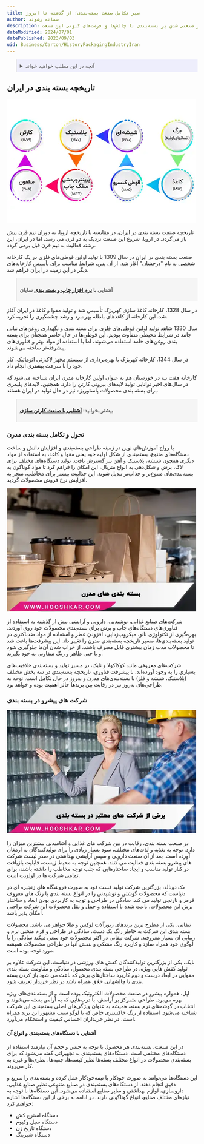 ```yaml
---
title: سیر تکامل صنعت بسته‌بندی؛ از گذشته تا امروز
author: سمانه رشوند  
description: تاریخچه صنعت بسته‌بندی از دوران سنتی تا عصر مدرن را بررسی می‌کنیم. از تحولات فناوری و تأثیر صنعتی شدن بر بسته‌بندی تا چالش‌ها و فرصت‌های کنونی این صنعت
dateModified: 2024/07/01
datePublished: 2023/09/03
uid: Business/Carton/HistoryPackagingIndustryIran
---
```


<blockquote style="background-color:#eeeefc; padding:0.5rem">
<details>
  <summary>آنچه در این مطلب خواهید خواند</summary>
  <ul>
    <li>تاریخچه بسته بندی در ایران</li>
    <li>تحول و تکامل بسته بندی مدرن</li>
    <li>شرکت های پیشرو در بسته بندی</li>
    <li>آشنایی با دستگاه‌های بسته‌بندی و انواع آن</li>
  </ul>
</details>
</blockquote> 

## تاریخچه بسته بندی در ایران

![تاریخچه صنعت بسته بندی در ایران](./Images/HistoryPackagingIndustryIran.webp)

تاریخچه صنعت بسته بندی در ایران، در مقایسه با تاریخچه اروپا، به دوران نیم قرن پیش باز می‌گردد. در اروپا، شروع این صنعت نزدیک به دو قرن می رسد، اما در ایران، این رشته فعالیت به نیم قرن قبل برمی گردد.

صنعت بسته بندی در ایران در سال 1309 با تولید اولین قوطی‌های فلزی در یک کارخانه شخصی به نام "درخشان" آغاز شد. از آن پس، شرایط مناسب برای تأسیس کارخانه‌های دیگر در این زمینه در ایران فراهم شد.

<blockquote style="background-color:#f5f5f5; padding:0.5rem">
<p><strong>آشنایی با <a href="https://www.hooshkar.com/Software/PrintingAndPackaging" target="_blank">نرم افزار چاپ و بسته بندی</a> سایان</p></strong></blockquote>

در سال 1328، کارخانه کاغذ سازی کهریزک تأسیس شد و تولید مقوا و کاغذ در ایران آغاز شد. این کارخانه از کاغذهای باطله بهره‌برد و رشد چشمگیری را تجربه کرد.

سال 1330 شاهد تولید اولین قوطی‌های فلزی برای بسته بندی و نگهداری روغن‌های نباتی جامد در شرایط محیطی متفاوت بودیم. این قوطی‌ها در حال حاضر همچنان برای بسته بندی روغن‌های جامد استفاده می‌شوند، اما با استفاده از مواد بهتر و فناوری‌های پیشرفته‌تر ساخته می‌شوند.

در سال 1344، کارخانه کهریزک با بهره‌برداری از سیستم مجهز لاک‌زنی اتوماتیک، کار خود را با سرعت بیشتری انجام داد.

کارخانه هفت تپه در خوزستان هم به عنوان اولین کارخانه مدرن ایران شناخته می‌شود که در سال‌های اخیر توانایی تولید لایه‌های بیرونی کارتن را دارد. همچنین، لایه‌های پلیمری برای بسته بندی محصولات پاستوریزه نیز در حال تولید در ایران هستند.

<blockquote style="background-color:#f5f5f5; padding:0.5rem">
<p><strong>بیشتر بخوانید: <a href="https://www.hooshkar.com/Wiki/Business/CartonIndustry" target="_blank">آشنایی با صنعت کارتن سازی</a><p></strong></blockquote>

### تحول و تکامل بسته بندی مدرن

با رواج آموزش‌های نوین در زمینه طراحی بسته‌بندی و افزایش دانش و ساخت دستگاه‌های متنوع، بسته‌بندی از شکل اولیه خود یعنی مقوا و کاغذ، به استفاده از مواد دیگری همچون شیشه، پلاستیک و آهن نیز گسترش یافت. تولید دستگاه‌های مختلف برای لاک، برش و شکل‌دهی به انواع متریال، این امکان را فراهم کرد تا مواد گوناگون به بسته‌بندی‌های متنوع‌تر و جذاب‌تر تبدیل شوند. این جذابیت بیشتر برای مخاطب، منجر به افزایش نرخ فروش محصولات گردید.

![بسته بندی های مدرن](./Images/ModernPackaging.webp)

شرکت‌های صنایع غذایی، نوشیدنی، دارویی و آرایشی بیش از گذشته به استفاده از فناوری‌های دستگاه‌های چاپ و برش برای بسته‌بندی محصولات خود روی آوردند. بهره‌گیری از تکنولوژی نانو، میکروب‌زدایی، افزودن عطر و استفاده از مواد ضدباکتری در تولید بسته‌بندی‌ها، مسیر تاریخچه بسته‌بندی مدرن را تغییر داد. این پیشرفت‌ها باعث شد تا محصولات مدت زمان بیشتری قابل مصرف باشند، از خراب شدن آن‌ها جلوگیری شود و یا حتی ظاهر و رنگ متفاوتی به خود بگیرند.

شرکت‌های معروفی مانند کوکاکولا و نایک، در مسیر تولید و بسته‌بندی خلاقیت‌های بسیاری را به وجود آورده‌اند. با پیشرفت فناوری، تاریخچه بسته‌بندی در سه بخش مختلف (پلاستیک، شیشه و فلز) با بسته‌بندی‌های مدرن و به‌روز در حال تکامل است. توجه به طراحی‌های به‌روز نیز در رقابت بین برندها حائز اهمیت بوده و خواهد بود.

### شرکت های پیشرو در بسته بندی

![برخی از شرکت های معتبر در بسته بندی](./Images/SomeReputableCompaniesInPackaging.webp)

در صنعت بسته بندی، رقابت در بین شرکت های غذایی و آشامیدنی بیشترین میزان را دارد. توجه به تغذیه و لذت‌های مختلف، سود بسیار زیادی را برای تولیدکنندگان به ارمغان آورده است. بعد از آن صنعت دارویی و سپس آرایشی بهداشتی در صدر لیست شرکت های پیشرو بسته بندی فعالیت می کنند. همچنین توجه به محیط زیست، قابلیت بازیافت در کنار تولید مناسب و ایجاد ساختارهایی که جلب توجه مخاطب را داشته باشند، برای تمامی شرکت ها در اولویت است.

مک دونالد، بزرگترین شرکت تولید فست فود به صورت فروشگاه های زنجیره ای در دنیاست که محصولات گوشتی و نوشیدنی را در انواع بسته بندی با رنگ های معروف قرمز و نارنجی تولید می کند. سادگی در طراحی و توجه به کاربردی بودن ابعاد و ساختار برش این محصولات، باعث شده تا استفاده و حمل و نقل محصولات این شرکت براحتی امکان پذیر باشد.

تیفانی، یکی از مطرح ترین برندهای زیورآلات لوکس و طلا جواهر می باشد. محصولات بسته بندی این شرکت به خاطر رنگ یک دست، سادگی در طراحی و فرم منحنی نرم و زیبایی آن بسیار معروفند. شرکت تیفانی در اکثر محصولات خود سعی میکند سادگی را با لوگوی خود همراه سازد و کاربرد رنگ مشکی و بنفش آنها در طراحی محصولات همیشه مورد توجه بوده است.

نایک، یکی از بزرگترین تولیدکنندگان کفش های ورزشی در دنیاست. این شرکت علاوه بر تولید کفش هایی ویژه، در طراحی بسته بندی محصول، سادگی و مقاومت بسته بندی مقوایی در ابعاد درست و دوم کاربرد ساختارهای برش که باعث می شود باز کردن بسته بندی با چالشهایی خلاق همراه باشد در نظر خریدار تعریف شود.

اپل، همواره پیشرو در صنعت محصولات الکترونیک بوده است و از بسته‌بندی‌های ویژه بهره می‌برد. طراحی متمرکز بر آرامش، با درب‌هایی که به آرامی بسته می‌شوند و انتخاب در گوشه‌های نرم بسته، همیشه به عنوان ویژگی‌های اصلی بسته‌بندی این شرکت شناخته می‌شود. استفاده از رنگ خاکستری خاص که با لوگو سیب مشهور این برند همراه است، در نظر خریداران احساس کیفیت و استحکام می‌آورد.

#### آشنایی با دستگاه‌های بسته‌بندی و انواع آن
در این صنعت، بسته‌بندی هر محصول با توجه به جنس و حجم آن نیازمند استفاده از دستگاه‌های مختلفی است. دستگاه‌های بسته‌بندی به تجهیزاتی گفته می‌شود که برای بسته‌بندی محصولات در انواع مختلف بسته‌ها نظیر کیسه‌ها، جعبه‌ها، بطری‌ها و غیره به کار می‌روند. 

این دستگاه‌ها می‌توانند به صورت خودکار یا نیمه‌خودکار عمل کرده و بسته‌بندی را سریع و دقیق انجام دهند. از دستگاه‌های بسته‌بندی در صنایع متنوعی نظیر صنایع غذایی، داروسازی، لوازم بهداشتی و سایر صنایع استفاده می‌شود. این دستگاه‌ها با توجه به نیازهای مختلف صنایع، انواع گوناگونی دارند. در ادامه به برخی از این دستگاه‌ها اشاره خواهیم کرد:

-	دستگاه استرچ کش
-	دستگاه سیل  وکیوم 
-	دستگاه تاریخ زن 
-	دستگاه شیرینگ

